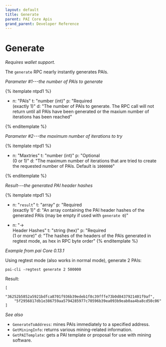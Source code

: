 ```yaml
---
layout: default
title: Generate
parent: PAI Core Apis
grand_parent: Developer Reference
---
```


Generate
========================

*Requires wallet support.*

The `generate` RPC nearly instantly generates PAIs.

*Parameter #1---the number of PAIs to generate*

{% itemplate ntpd1 %}
- n: "PAIs"
  t: "number (int)"
  p: "Required<br>(exactly 1)"
  d: "The number of PAIs to generate.  The RPC call will not return until all PAIs have been generated or the maxium number of iterations has been reached"
  
{% enditemplate %}

*Parameter #2---the maximum number of iterations to try*

{% itemplate ntpd1 %}
- n: "Maxtries"
  t: "number (int)"
  p: "Optional<br>(0 or 1)"
  d: "The maximum number of iterations that are tried to create the requested number of PAIs. Default is `1000000`"

{% enditemplate %}

*Result---the generated PAI header hashes*

{% itemplate ntpd1 %}
- n: "`result`"
  t: "array"
  p: "Required<br>(exactly 1)"
  d: "An array containing the PAI header hashes of the generated PAIs (may be empty if used with `generate 0`)"

- n: "→<br>Header Hashes"
  t: "string (hex)"
  p: "Required<br>(1 or more)"
  d: "The hashes of the headers of the PAIs generated in regtest mode, as hex in RPC byte order"
{% enditemplate %}

*Example from pai Core 0.13.1*

Using regtest mode (also works in normal mode), generate 2 PAIs:

```
pai-cli -regtest generate 2 500000
```

Result:

```
[
    "36252b5852a5921bdfca8701f936b39edeb1f8c39fffe73b0d8437921401f9af",
    "5f2956817db1e386759aa5794285977c70596b39ea093b9eab0aa4ba8cd50c06"
]
```

*See also*

* `GenerateToAddress`: mines PAIs immediately to a specified address.
* `GetMiningInfo`: returns various mining-related information.
* `GetPAITemplate`: gets a PAI template or proposal for use with mining software.
